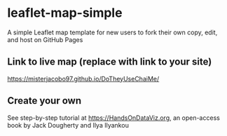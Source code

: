 # leaflet-map-simple
A simple Leaflet map template for new users to fork their own copy, edit, and host on GitHub Pages

## Link to live map (replace with link to your site)
https://misterjacobo97.github.io/DoTheyUseChaiMe/

## Create your own
See step-by-step tutorial at https://HandsOnDataViz.org, an open-access book by Jack Dougherty and Ilya Ilyankou

